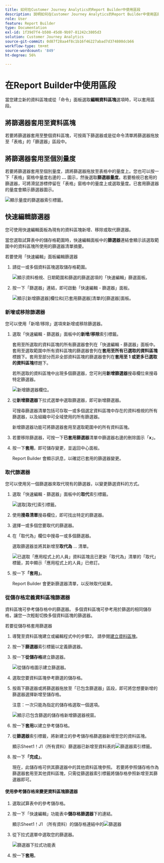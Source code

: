 ```yaml
---
title: 如何在Customer Journey Analytics的Report Builder中使用區段
description: 說明如何在Customer Journey Analytics的Report Builder中使用區段
role: User
feature: Report Builder
type: Documentation
exl-id: 1f39d7f4-b508-45d8-9b97-81242c3805d3
solution: Customer Journey Analytics
source-git-commit: 0d87f28aa4f8c1b16f46227abad7d374800dcb66
workflow-type: tm+mt
source-wordcount: '849'
ht-degree: 56%

---
```


# 在Report Builder中使用區段

當您建立新的資料區塊或從「命令」面板選取&#x200B;**編輯資料區塊**&#x200B;選項時，可以套用區段。

## 將篩選器套用至資料區塊

若要將篩選器套用至整個資料區塊，可按兩下篩選器或是從命令清單將篩選器拖放至「表格」的「篩選器」區段中。

## 將篩選器套用至個別量度

若要將篩選器套用至個別量度，請將篩選器拖放至表格中的量度上。您也可以按一下「表格」窗格中量度右邊的 **...** 圖示，然後選取&#x200B;**篩選器量度**。若要檢視已套用的篩選器，可將滑鼠游標停留在「表格」窗格中的量度上或選取量度。已套用篩選器的量度會顯示篩選器圖示。

![顯示量度的篩選器索引標籤。](./assets/filter_by.png)

## 快速編輯篩選器

您可使用快速編輯面板為現有的資料區塊新增、移除或取代篩選器。

當您選取試算表中的儲存格範圍時，快速編輯面板中的&#x200B;**篩選器**&#x200B;連結會顯示該選取範圍中的資料區塊所使用的篩選器清單摘要。

若要使用「快速編輯」面板編輯篩選器

1. 請從一或多個資料區塊選取儲存格範圍。

   ![顯示資料檢視、日期範圍和篩選的篩選選項的「快速編輯」篩選面板。](./assets/select_multiple_dbs.png)

1. 按一下「篩選器」連結，即可啟動「快速編輯 - 篩選器」面板。

   ![顯示[新增篩選器]欄位和[已套用篩選器]清單的[篩選器]面板。](./assets/quick_edit_filters.png)

### 新增或移除篩選器

您可以使用「新增/移除」選項來新增或移除篩選器。

1. 選取「快速編輯 - 篩選器」面板中的&#x200B;**新增/移除**&#x200B;索引標籤。

   套用至所選取的資料區塊的所有篩選器會列在「快速編輯 - 篩選器」面板中。套用至選取範圍中所有資料區塊的篩選器會列在&#x200B;**套用至所有已選取的資料區塊**&#x200B;標題下。套用至部分而非全部資料區塊的篩選器會列在&#x200B;**套用至 1 或更多已選取的資料區塊**&#x200B;標題下。

   若所選取的資料區塊中出現多個篩選器，您可利用&#x200B;**新增篩選器**&#x200B;搜尋欄位來搜尋特定篩選器。

   ![新增篩選器欄位。](./assets/add_filter.png)

1. 從&#x200B;**新增篩選器**&#x200B;下拉式選單中選取篩選器，即可新增篩選器。

   可搜尋篩選器清單包括可存取一或多個選定資料區塊中存在的資料檢視的所有篩選器，以及組織中可全域使用的所有篩選器。

   新增篩選器功能可將篩選器套用至選取範圍中的所有資料區塊。

1. 若要移除篩選器，可按一下&#x200B;**已套用篩選器**&#x200B;清單中篩選器右邊的刪除圖示「**x**」。

1. 按一下&#x200B;**套用**，即可儲存變更，並返回中心面板。

   Report Builder 會顯示訊息，以確認已套用的篩選器變更。

### 取代篩選器

您可以使用另一個篩選器來取代現有的篩選器，以變更篩選資料的方式。

1. 選取「快速編輯 - 篩選器」面板中的&#x200B;**取代**&#x200B;索引標籤。

   ![選取[取代]索引標籤。](./assets/replace_filter.png)

1. 使用&#x200B;**搜尋清單**&#x200B;搜尋欄位，即可找出特定的篩選器。

1. 選擇一或多個您要取代的篩選器。

1. 在「取代為」欄位中搜尋一或多個篩選器。

   選取篩選器並將其新增至&#x200B;**取代為** ... 清單。

   ![已選取「應用程式上的人員」資料區塊且已更新「取代為」清單的「取代」標籤，其中顯示「應用程式上的人員」已修訂。](./assets/replace_screen_new.png)

1. 按一下&#x200B;**「套用」**。

   Report Builder 會更新篩選器清單，以反映取代結果。

### 從儲存格定義資料區塊篩選器

資料區塊可參考儲存格中的篩選器。 多個資料區塊可參考用於篩選的相同儲存格，讓您一次輕鬆切換多個資料區塊的篩選器。

若要從儲存格套用篩選器

1. 導覽至資料區塊建立或編輯程式中的步驟2。 請參閱[建立資料區塊](./create-a-data-block.md)。
1. 按一下&#x200B;**篩選器**&#x200B;索引標籤以定義篩選器。
1. 按一下&#x200B;**從儲存格**&#x200B;建立篩選器。

   ![從儲存格圖示建立篩選器。](./assets/create-filter-from-cell.png)

1. 選取您要資料區塊參考篩選的儲存格。

1. 按兩下篩選器或將篩選器拖放至「已包含篩選器」區段，即可將您想要新增的篩選器選擇新增至儲存格。

   注意：一次只能為指定的儲存格選取一個選項。

   ![顯示已包含篩選的儲存格新增篩選器視窗。](./assets/select-filters.png)

1. 按一下&#x200B;**套用**&#x200B;以建立參考儲存格。

1. 從&#x200B;**篩選器**&#x200B;索引標籤，將新建立的參考儲存格篩選器新增至您的資料區塊。

   顯示Sheet1！J1（所有資料）篩選器已新增至資料表的![篩選器索引標籤。](./assets/reference-cell-filter.png)

1. 按一下&#x200B;**「完成」**。

   現在，此儲存格可供其篩選器中的其他資料區塊參照。 若要將參照儲存格作為篩選器套用至其他資料區塊，只需從篩選器索引標籤將儲存格參照新增至其篩選器即可。

#### 使用參考儲存格來變更資料區塊篩選器

1. 選取試算表中的參考儲存格。

1. 按一下「快速編輯」功能表中&#x200B;**儲存格篩選器**&#x200B;下的連結。

   顯示Sheet1！J1 （所有資料）的儲存格連結中的![篩選器](./assets/filters-from-cell-link.png)

1. 從下拉式選單中選取您的篩選器。

   ![篩選器下拉式功能表](./assets/filter-drop-down.png)

1. 按一下&#x200B;**套用**。
